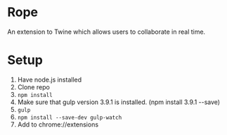 # Rope
An extension to Twine which allows users to collaborate in real time.

# Setup

1. Have node.js installed
2. Clone repo
3. `npm install`
4. Make sure that gulp version 3.9.1 is installed. (npm install 3.9.1 --save)
5. `gulp`
6. `npm install --save-dev gulp-watch`
7. Add to chrome://extensions
